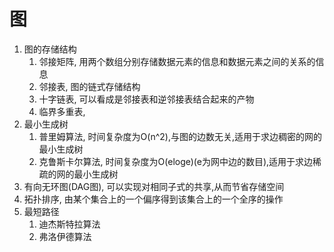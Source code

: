 # 图 #

1. 图的存储结构
    1. 邻接矩阵, 用两个数组分别存储数据元素的信息和数据元素之间的关系的信息
    2. 邻接表, 图的链式存储结构
    3. 十字链表, 可以看成是邻接表和逆邻接表结合起来的产物
    4. 临界多重表,
2. 最小生成树
    1. 普里姆算法, 时间复杂度为O(n^2),与图的边数无关,适用于求边稠密的网的最小生成树
    2. 克鲁斯卡尔算法, 时间复杂度为O(eloge)(e为网中边的数目),适用于求边稀疏的网的最小生成树
3. 有向无环图(DAG图), 可以实现对相同子式的共享,从而节省存储空间
4. 拓扑排序, 由某个集合上的一个偏序得到该集合上的一个全序的操作
5. 最短路径
    1. 迪杰斯特拉算法
    2. 弗洛伊德算法